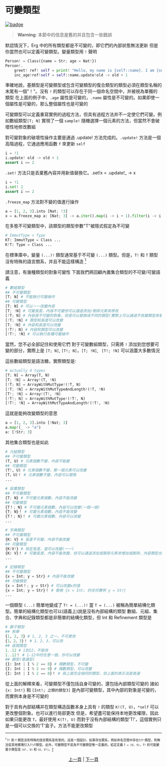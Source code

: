 # 可變類型

[![badge](https://img.shields.io/endpoint.svg?url=https%3A%2F%2Fgezf7g7pd5.execute-api.ap-northeast-1.amazonaws.com%2Fdefault%2Fsource_up_to_date%3Fowner%3Derg-lang%26repos%3Derg%26ref%3Dmain%26path%3Ddoc/EN/syntax/type/18_mut.md%26commit_hash%3D00682a94603fed2b531898200a79f2b4a64d5aae)](https://gezf7g7pd5.execute-api.ap-northeast-1.amazonaws.com/default/source_up_to_date?owner=erg-lang&repos=erg&ref=main&path=doc/EN/syntax/type/18_mut.md&commit_hash=00682a94603fed2b531898200a79f2b4a64d5aae)

> __Warning__: 本節中的信息是舊的并且包含一些錯誤

默認情況下，Erg 中的所有類型都是不可變的，即它們的內部狀態無法更新
但是你當然也可以定義可變類型。變量類型用 `!` 聲明

```python
Person! = Class({name = Str; age = Nat!})
Person!.
    greet! ref! self = print! "Hello, my name is {self::name}. I am {self::age}."
    inc_age!ref!self = self::name.update!old -> old + 1
```

準確地說，基類型是可變類型或包含可變類型的復合類型的類型必須在類型名稱的末尾有一個"！"。沒有 `!` 的類型可以存在于同一個命名空間中，并被視為單獨的類型
在上面的例子中，`.age` 屬性是可變的，`.name` 屬性是不可變的。如果即使一個屬性是可變的，那么整個屬性也是可變的

可變類型可以定義重寫實例的過程方法，但具有過程方法并不一定使它們可變。例如數組類型`[T; N]` 實現了一個 `sample!` 隨機選擇一個元素的方法，但當然不會破壞性地修改數組

對可變對象的破壞性操作主要是通過 .update! 方法完成的。`.update!` 方法是一個高階過程，它通過應用函數 `f` 來更新 `self`

```python
i = !1
i.update! old -> old + 1
assert i == 2
```

`.set!` 方法只是丟棄舊內容并用新值替換它。.set!x = .update!_ -> x

```python
i = !1
i.set! 2
assert i == 2
```

`.freeze_map` 方法對不變的值進行操作

```python
a = [1, 2, 3].into [Nat; !3]
x = a.freeze_map a: [Nat; 3] -> a.iter().map(i -> i + 1).filter(i -> i % 2 == 0).collect(Array)
```

在多態不可變類型中，該類型的類型參數"T"被隱式假定為不可變

```python
# ImmutType < Type
KT: ImmutType = Class ...
K!T: Type = Class ...
```

在標準庫中，變量 `(...)!` 類型通常基于不可變 `(...)` 類型。但是，`T!` 和 `T` 類型沒有特殊的語言關系，并且不能這樣構造 [<sup id="f1">1</sup>](#1)

請注意，有幾種類型的對象可變性
下面我們將回顧內置集合類型的不可變/可變語義

```python
# 數組類型
## 不可變類型
[T; N] # 不能執行可變操作
## 可變類型
[T; N] # 可以一一改變內容
[T; !N] # 可變長度，內容不可變但可以通過添加/刪除元素來修改
[!T; N] # 內容是不可變的對象，但是可以替換成不同的類型(實際上可以通過不改變類型來替換)
[!T; !N] # 類型和長度可以改變
[T; !N] # 內容和長度可以改變
[!T!; N] # 內容和類型可以改變
[!T!; !N] # 可以執行各種可變操作
```

當然，您不必全部記住和使用它們
對于可變數組類型，只需將 `!` 添加到您想要可變的部分，實際上是 `[T; N]`, `[T!; N]`，`[T; !N]`, ` [T!; !N]` 可以涵蓋大多數情況

這些數組類型是語法糖，實際類型是:

```python
# actually 4 types
[T; N] = Array(T, N)
[T; !N] = Array!(T, !N)
[!T; N] = ArrayWithMutType!(!T, N)
[!T; !N] = ArrayWithMutTypeAndLength!(!T, !N)
[T!; !N] = Array!(T!, !N)
[!T!; N] = ArrayWithMutType!(!T!, N)
[!T!; !N] = ArrayWithMutTypeAndLength!(!T!, !N)
```

這就是能夠改變類型的意思

```python
a = [1, 2, 3].into [!Nat; 3]
a.map!(_ -> "a")
a: [!Str; 3]
```

其他集合類型也是如此

```python
# 元組類型
## 不可變類型
(T, U) # 元素個數不變，內容不能變
## 可變類型
(T!, U) # 元素個數不變，第一個元素可以改變
(T，U)！ # 元素個數不變，內容可以替換
...
```

```python
# 設置類型
## 不可變類型
{T; N} # 不可變元素個數，內容不能改變
## 可變類型
{T！; N} # 不可變元素個數，內容可以改變(一個一個)
{T; N}！ # 可變元素個數，內容不能改變
{T！; N}！ # 可變元素個數，內容可以改變
...
```

```python
# 字典類型
## 不可變類型
{K: V} # 長度不可變，內容不能改變
## 可變類型
{K:V!} # 恒定長度，值可以改變(一一)
{K: V}！ # 可變長度，內容不能改變，但可以通過添加或刪除元素來增加或刪除，內容類型也可以改變
...
```

```python
# 記錄類型
## 不可變類型
{x = Int; y = Str} # 內容不能改變
## 可變類型
{x = Int！; y = Str} # 可以改變x的值
{x = Int; y = Str}！ # 替換 {x = Int; 的任何實例 y = Str}
...
```

一個類型 `(...)` 簡單地變成了 `T! = (...)!` 當 `T = (...)` 被稱為簡單結構化類型。簡單的結構化類型也可以(語義上)說是沒有內部結構的類型
數組、元組、集合、字典和記錄類型都是非簡單的結構化類型，但 Int 和 Refinement 類型是

```python
# 篩子類型
## 枚舉
{1, 2, 3} # 1, 2, 3 之一，不可更改
{1、2、3}！ # 1、2、3，可以改
## 區間類型
1..12 # 1到12，不能改
1..12！ # 1-12中的任意一個，你可以改變
## 篩型(普通型)
{I: Int | I % 2 == 0} # 偶數類型，不可變
{I: Int | I % 2 == 0} # 偶數類型，可以改變
{I: Int | I % 2 == 0}！ # 與上面完全相同的類型，但上面的表示法是首選
```

從上面的解釋來看，可變類型不僅包括自身可變的，還包括內部類型可變的
諸如 `{x: Int!}` 和 `[Int!; 之類的類型3]` 是內部可變類型，其中內部的對象是可變的，而實例本身是不可變的

對于具有內部結構并在類型構造函數本身上具有 `!` 的類型 `K!(T, U)`，`*self` 可以更改整個對象。也可以進行局部更改
但是，希望盡可能保持本地更改權限，因此如果只能更改 `T`，最好使用 `K(T!, U)`
而對于沒有內部結構的類型‘T!’，這個實例只是一個可以交換的‘T’盒子。方法不能更改類型

---

<span id="1" style="font-size:x-small"><sup>1</sup> `T!` 和 `T` 類型沒有特殊的語言關系是有意的。這是一個設計。如果存在關系，例如命名空間中存在`T`/`T!`類型，則無法從其他模塊引入`T!`/`T`類型。此外，可變類型不是為不可變類型唯一定義的。給定定義 `T = (U, V)`，`T!` 的可能變量子類型是 `(U!, V)` 和 `(U, V!)`。[?](#f1)</span>

<p align='center'>
    <a href='./17'>上一頁</a> | <a href='./19_bound.md'>下一頁</a>
</p>
